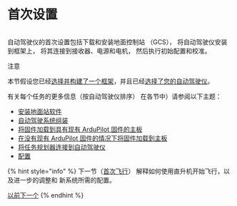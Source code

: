 # 首次设置

<figure><img src="https://ardupilot.org/copter/_images/Quad_Color6.jpg" alt=""><figcaption></figcaption></figure>

自动驾驶仪的首次设置包括下载和安装地面控制站 （GCS）， 将自动驾驶仪安装到框架上， 将其连接到接收器、电源和电机， 然后执行初始配置和校准。

注意

本节假设您已经[选择并构建了一个框架](https://ardupilot.org/copter/docs/choosing-a-frame.html#choosing-a-frame)，并且已经[选择了您的自动驾驶仪](https://ardupilot.org/copter/docs/common-choosing-a-flight-controller.html#common-choosing-a-flight-controller)。

有关每个任务的更多信息（按自动驾驶仪排序） 在各节中）请参阅以下主题：

* [安装地面站软件](https://ardupilot.org/copter/docs/common-install-gcs.html)
* [自动驾驶系统组装](https://ardupilot.org/copter/docs/autopilot-assembly-instructions.html)
* [将固件加载到具有现有 ArduPilot 固件的主板](https://ardupilot.org/copter/docs/common-loading-firmware-onto-pixhawk.html)
* [在没有现有 ArduPilot 固件的情况下将固件加载到主板](https://ardupilot.org/copter/docs/common-loading-firmware-onto-chibios-only-boards.html)
* [将任务规划器连接到自动驾驶仪](https://ardupilot.org/copter/docs/common-connect-mission-planner-autopilot.html)
* [配置](https://ardupilot.org/copter/docs/configuring-hardware.html)

{% hint style="info" %}
下一节（[首次飞行](https://ardupilot.org/copter/docs/flying-arducopter.html#flying-arducopter)） 解释如何使用直升机开始飞行，以及进一步的调整和 新系统所需的配置。

[以前](https://ardupilot.org/copter/docs/common-matekf765-wse.html)[下一个](https://ardupilot.org/copter/docs/common-install-gcs.html)
{% endhint %}
